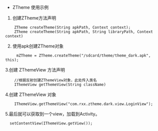 - ZTheme 使用示例
1.  创建ZTheme方法声明

```
    ZTheme createTheme(String apkPath, Context context);
    ZTheme createTheme(String apkPath, String libraryPath, Context context)

```
2. 使用apk创建ZTheme对象
```
     mZTheme = ZTheme.createTheme("/sdcard/theme/theme_dark.apk", this);

```
3.创建 ZThemeView  方法声明
```
    //根据反射创建ZThemeView对象，此处传入类名
    IThemeView getThemeView(String className)

```
4.创建 ZThemeView 对象
```
    IThemeView.getThemeView("com.rxx.ztheme.dark.view.LoginView");
```

5.最后就可以获取到一个view，加载到Activity。
```
  setContentView(IThemeView.getView());
```


